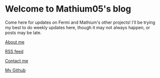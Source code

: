 # Welcome to Mathium05's blog

Come here for updates on Fermi and Mathium's other projects! I'll be trying my best to do weekly updates here, though it may not always happen, or posts may be late.

[About me](mathium.md)

[RSS feed](feed_rss_created.xml)

<a href="mailto:mathium@fermi.chat" rel="me">Contact me</a>

<a href="https://github.com/MathMan05" rel="me">My Github</a>

<!-- material/tags -->
